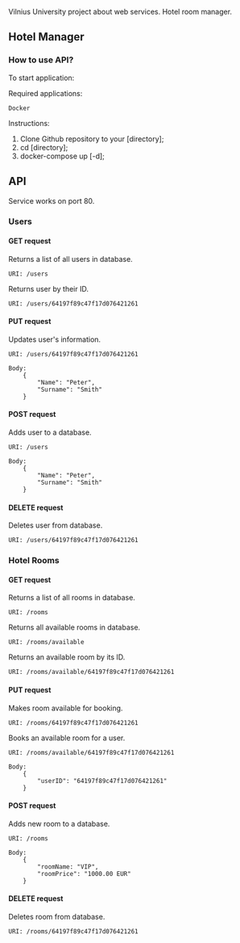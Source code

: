 Vilnius University project about web services. Hotel room manager.

## Hotel Manager
### How to use API?

To start application:

Required applications:
```
Docker
```

Instructions:
1. Clone Github repository to your [directory];
2. cd [directory];
3. docker-compose up [-d];

## API

Service works on port 80.

### Users

#### GET request

Returns a list of all users in database.

```
URI: /users
```

Returns user by their ID.

```
URI: /users/64197f89c47f17d076421261
```

#### PUT request

Updates user's information.

```
URI: /users/64197f89c47f17d076421261

Body:
    {
        "Name": "Peter", 
        "Surname": "Smith" 
    }
```

#### POST request

Adds user to a database.

```
URI: /users

Body:
    {
        "Name": "Peter", 
        "Surname": "Smith" 
    }
```

#### DELETE request

Deletes user from database.

```
URI: /users/64197f89c47f17d076421261
```

### Hotel Rooms

#### GET request

Returns a list of all rooms in database.

```
URI: /rooms
```

Returns all available rooms in database.

```
URI: /rooms/available
```

Returns an available room by its ID.

```
URI: /rooms/available/64197f89c47f17d076421261
```

#### PUT request

Makes room available for booking.

```
URI: /rooms/64197f89c47f17d076421261
```

Books an available room for a user.

```
URI: /rooms/available/64197f89c47f17d076421261

Body:
    {
        "userID": "64197f89c47f17d076421261"
    }
```

#### POST request

Adds new room to a database.

```
URI: /rooms

Body:
    {
        "roomName: "VIP", 
        "roomPrice": "1000.00 EUR" 
    }
```

#### DELETE request

Deletes room from database.

```
URI: /rooms/64197f89c47f17d076421261
```
